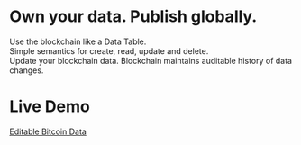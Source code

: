 # Own your data. Publish globally.

Use the blockchain like a Data Table.  
Simple semantics for create, read, update and delete.  
Update your blockchain data.
Blockchain maintains auditable history of data changes.

# Live Demo

[Editable Bitcoin Data](http://35.237.236.130/)
